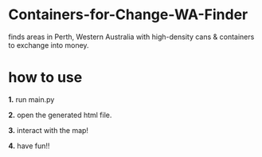 # Containers-for-Change-WA-Finder
finds areas in Perth, Western Australia with high-density cans &amp; containers to exchange into money.

# how to use

**1.** run main.py

**2.** open the generated html file.

**3.** interact with the map!

**4.** have fun!!
